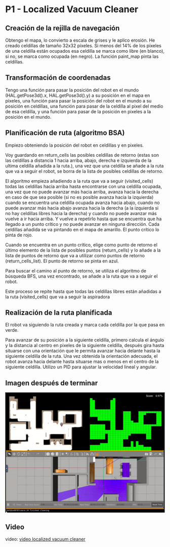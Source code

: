 # P1 - Localized Vacuum Cleaner

## Creación de la rejilla de navegación
Obtengo el mapa, lo convierto a escala de grises y le aplico erosión. He creado celdillas de tamaño 32x32 píxeles. Si menos del 14% de los pixeles de una celdilla están ocupados esa celdilla se marca como libre (en blanco), si no, se marca como ocupada (en negro). La función paint_map pinta las celdillas. 


## Transformación de coordenadas
Tengo una función para pasar la posición del robot en el mundo (HAL.getPose3d().x, HAL.getPose3d().y) a su posición en el mapa en píxeles, una función para pasar la posición del robot en el mundo a su posición en celdillas, una función para pasar de la celdilla al pixel del medio de esa celdilla, y una función para pasar de la posición en pixeles a la posición en el mundo.


## Planificación de ruta (algoritmo BSA)
Empiezo obteniendo la posición del robot en celdillas y en pixeles.

Voy guardando en return_cells las posibles celdillas de retorno (estas son las celdillas a distancia 1 hacia arriba, abajo, derecha e izquierda de la ultima celdilla añadida a la ruta.), una vez que una celdilla se añade a la ruta que va a seguir el robot, se borra de la lista de posibles celdillas de retorno.

El algoritmo empieza añadiendo a la ruta que va a seguir (visited_cells) todas las celdillas hacia arriba hasta encontrarse con una celdilla ocupada, una vez que no puede avanzar más hacia arriba, avanza hacia la derecha en caso de que sea posible (si no es posible avanza hacia la izquierda) cuando se encuentra una celdilla ocupada avanza hacia abajo, cuando no puede avanzar más hacia abajo avanza hacia la derecha (a la izquierda si no hay celdillas libres hacia la derecha) y cuando no puede avanzar más vuelve a ir hacia arriba. Y vuelve a repetirlo hasta que se encuentra que ha llegado a un punto crítico y no puede avanzar en ninguna dirección. Cada celdillas añadida se va pintando en el mapa de amarillo. El punto crítico lo pinta de rojo.

Cuando se encuentra en un punto crítico, elige como punto de retorno el último elemento de la lista de posibles puntos (return_cells) y lo añade a la lista de puntos de retorno que va a utilizar como puntos de retorno (return_cells_list). El punto de retorno se pinta en azul.

Para buscar el camino al punto de retorno, se utiliza el algoritmo de búsqueda BFS, una vez encontrado, se añade a la ruta que va a seguir el robot.

Este proceso se repite hasta que todas las celdillas libres están añadidas a la ruta (visited_cells) que va a seguir la aspiradora 


## Realización de la ruta planificada
El robot va siguiendo la ruta creada y marca cada celdilla por la que pasa en verde. 

Para avanzar de su posición a la siguiente celdilla, primero calcula el ángulo y la distancia al centro en pixeles de la siguiente celdilla, después gira hasta situarse con una orientación que le permita avanzar hacia delante hasta la siguiente celdilla de la ruta. Una vez obtenida la orientación adecuada, el robot avanza hacia delante hasta situarse mas o menos en el centro de la siguiente celdilla. Utilizo un PID para ajustar la velocidad lineal y angular.


## Imagen después de terminar

![Imagen Localized vacuum cleaner](https://github.com/sandrag4/blog-robotica-de-servicio/blob/main/imagenes/imagen-p1.png "Imagen localized acuum cleaner")


## Video
video:
[video localized vacuum cleaner](https://urjc-my.sharepoint.com/:v:/g/personal/s_gonzaleza_2022_alumnos_urjc_es/EZBba-yAsvFJnNU8-SWH86sB9M2YujARxjkHUg48UwKWcA?nav=eyJyZWZlcnJhbEluZm8iOnsicmVmZXJyYWxBcHAiOiJPbmVEcml2ZUZvckJ1c2luZXNzIiwicmVmZXJyYWxBcHBQbGF0Zm9ybSI6IldlYiIsInJlZmVycmFsTW9kZSI6InZpZXciLCJyZWZlcnJhbFZpZXciOiJNeUZpbGVzTGlua0NvcHkifX0&e=SfQVMx)





